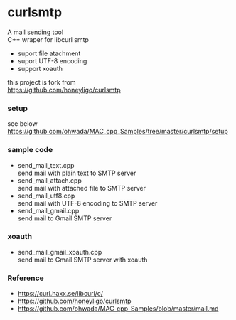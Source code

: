 curlsmtp
===============

A mail sending tool <br/>
C++ wraper for libcurl smtp <br/>
- suport file atachment <br/>
- suport UTF-8 encoding <br/>
- support xoauth <br/>

this project is fork from <br/>
https://github.com/honeyligo/curlsmtp <br/>

### setup
see below <br/>
https://github.com/ohwada/MAC_cpp_Samples/tree/master/curlsmtp/setup <br/>

### sample code
- send_mail_text.cpp <br/>
send mail with plain text to SMTP server  <br/>
- send_mail_attach.cpp <br/>
send mail with attached file to SMTP server <br/>
- send_mail_utf8.cpp <br/>
send mail with UTF-8 encoding to SMTP server <br/>
- send_mail_gmail.cpp <br/>
send mail to Gmail SMTP server <br/>

 
### xoauth
- send_mail_gmail_xoauth.cpp <br/>
send mail to Gmail SMTP server with xoauth <br/>


### Reference <br/>
- https://curl.haxx.se/libcurl/c/
- https://github.com/honeyligo/curlsmtp <br/>
- https://github.com/ohwada/MAC_cpp_Samples/blob/master/mail.md


